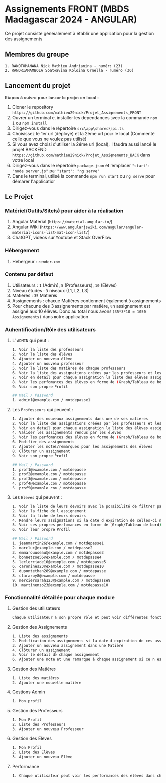 # Assignements FRONT (MBDS Madagascar 2024 - ANGULAR)

Ce projet consiste généralement à établir une application pour la gestion des assignements

## Membres du groupe
    1. RAKOTOMANANA Nick Mathieu Andrianina - numéro (23)
    2. RANDRIAMAMBOLA Soatoavina Koloina Ornella - numéro (36)

## Lancement du projet

Etapes à suivre pour lancer le projet en local : 
1. Cloner le repository `https://github.com/mathieu29nick/Projet_Assignements_FRONT`
2. Ouvrer un terminal et installer les dependances avec la commande `npm i` ou `npm install`
3. Dirigez-vous dans le répertoire `src\app\shared\api.ts`
4. Choisissez le 1er url (déployé) et la 2ème url pour le local (Commenté celle que vous ne voulez pas utilisé)
5. Si vous avez choisi d'utiliser la 2éme url (local), il faudra aussi lancé le projet BACKEND `https://github.com/mathieu29nick/Projet_Assignements_BACK` dans votre local
5. Dirigez-vous dans le répertoire `package.json` et remplacer `"start": "node server.js"` par `"start": "ng serve"`
6. Dans le terminal, utilisé la commande  `npm run start` ou `ng serve` pour démarer l'application

## Le Projet

### Matériel/Outils/Site(s) pour aider à la réalisation
1. Angular Material (`https://material.angular.io/`)
2. Angular Wiki (`https://www.angularjswiki.com/angular/angular-material-icons-list-mat-icon-list/`)
3. ChatGPT, vidéos sur Youtube et Stack OverFlow

### Hébergement
1. Hebergeur : `render.com`

### Contenu par défaut
1. Utilisateurs : `1` (Admin), `5` (Professeurs), `10` (Elèves)
2. Niveau études : `3` niveaux (L1, L2, L3)
3. Matières : `35` Matières
4. Assignements : chaque Matières contiennent également `3` assignements
5. Pour chacune des 3 assignements par matière, un assignement est assigné aux 10 élèves. Donc au total nous avons `(35*3*10 = 1050 Assignements)` dans notre application

### Auhentification/Rôle des utilisateurs
1. L' `ADMIN` qui peut : 
    ```sh
    1. Voir la liste des professeurs
    2. Voir la liste des élèves
    3. Ajouter un nouveau élève
    4. Ajouter un nouveau professeur
    5. Voir la liste des matières de chaque professeurs
    6. Voir la liste des assignations créées par les professeurs et les détails de chaque assignation
    7. Voir en detail pour chaque assignation la liste des élèves assignés à cette assignation
    8. Voir les perfomances des élèves en forme de (Graph/Tableau de bord) par rapport à ses matières/notes des élèves , l admin peut voir les notes par ordre croissant ou décroissant
    9. Voir son propre Profil

    ## Mail / Password
    1. admin1@example.com / motdepasse1

2. Les `Professeurs` qui peuvent : 
    ```sh
    1. Ajouter des nouveaux assignements dans une de ses matières
    2. Voir la liste des assignations créées par les professeurs et les détails de chaque assignation
    3. Voir en detail pour chaque assignation la liste des élèves assignés à cette assignation
    4. Valider les assignements rendus par les élèves
    5. Voir les perfomances des élèves en forme de (Graph/Tableau de bord) par rapport à ses matières/notes des élèves , ils peuvent voir les notes par ordre croissant ou décroissant
    6. Modifier des assignements
    7. Ajouter les notes/remarques pour les assignements des élèves
    8. Clôturer un assignement
    9. Voir son propre Profil

    ## Mail / Password
    1. prof1@example.com / motdepasse
    2. prof2@example.com / motdepasse
    3. prof3@example.com / motdepasse
    4. prof4@example.com / motdepasse
    5. prof5@example.com / motdepasse

3. Les `Eleves` qui peuvent : 
    ```sh
    1. Voir la liste de leurs devoirs avec la possibilité de filtrer par niveau, matière, statut du devoir, et trier par date d échéance (croissante ou décroissante).
    2. Voir la fiche de l assignement
    3. Voir la fiche de leurs devoirs
    4. Rendre leurs assignations si la date d expiration de celles-ci ne sont pas encore dépassées
    5. Voir ses propres perfomances en forme de (Graph/Tableau de bord) par rapport à ses matières/notes,les peuvent voir ses notes par ordre croissant ou décroissant
    6. Voir leur propre Profil

    ## Mail / Password
    1. jeanmartin26@example.com / motdepasse1
    2. marcluc@example.com / motdepasse2
    3. emmarouuseau@example.com / motdepasse3
    4. bonnetzoe56@example.com / motdepasse4
    5. leclercjade10@example.com / motdepasse5
    6. caronines23@example.com / motdepasse10
    7. dupontethan289@example.com / motdepasse
    8. clararoy8@example.com / motdepasse
    9. merciersarah123@example.com / motdepasse9
    10. martinenzo23@example.com / motdepasse10

### Fonctionnalité détaillée pour chaque module
1. Gestion des utilisateurs
    ```sh
    Chaque utilisateur a son propre rôle et peut voir différentes fonctionnalités de navigation sur le site en fonction de son rôle

2. Gestion des Assignements
    ```sh
    1. Liste des assignements
    2. Modification des assignements si la date d expiration de ces assignements n est pas dépassée
    3. Ajouter un nouveau assignement dans une Matière
    4. Clôturer un assignement
    5. Voir le detail de chaque assignement
    6. Ajouter une note et une remarque à chaque assignement si ce n est pas déjà fait

3. Gestion des Matières
    ```sh
    1. Liste des matières
    2. Ajouter une nouvelle matière

4. Gestions Admin
    ```sh
    1. Mon profil

5. Gestion des Professeurs
    ```sh
    1. Mon Profil
    2. Liste des Professeurs
    3. Ajouter un nouveau Professeur

6. Gestion des Elèves
    ```sh
    1. Mon Profil
    2. Liste des Elèves
    3. Ajouter un nouveau Elève

7. Performance
    ```sh
    1. Chaque utilisateur peut voir les performances des élèves dans chaque matière en fonction du niveau d étude, de la matière et de la date de rendu du devoir